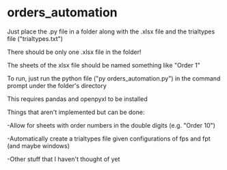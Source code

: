 # orders_automation
Just place the .py file in a folder along with the .xlsx file and the trialtypes file ("trialtypes.txt")

There should be only one .xlsx file in the folder!

The sheets of the xlsx file should be named something like "Order 1"

To run, just run the python file ("py orders_automation.py") in the command prompt under the folder's directory

This requires pandas and openpyxl to be installed


Things that aren't implemented but can be done:

-Allow for sheets with order numbers in the double digits (e.g. "Order 10")

-Automatically create a trialtypes file given configurations of fps and fpt (and maybe windows)

-Other stuff that I haven't thought of yet
